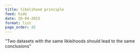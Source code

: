 ```yaml
---
title: likelihood principle
feed: hide
date: 20-04-2023
format: list
page_order: 42
---
```



"Two datasets with the same likleihoods should lead to the same conclusions"